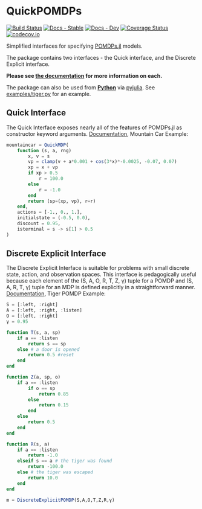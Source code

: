 # QuickPOMDPs

[![Build Status](https://travis-ci.org/JuliaPOMDP/QuickPOMDPs.jl.svg?branch=master)](https://travis-ci.org/JuliaPOMDP/QuickPOMDPs.jl)
[![Docs - Stable](https://img.shields.io/badge/docs-stable-blue.svg)](https://JuliaPOMDP.github.io/QuickPOMDPs.jl/stable)
[![Docs - Dev](https://img.shields.io/badge/docs-dev-blue.svg)](https://JuliaPOMDP.github.io/QuickPOMDPs.jl/dev)
[![Coverage Status](https://coveralls.io/repos/JuliaPOMDP/QuickPOMDPs.jl/badge.svg?branch=master&service=github)](https://coveralls.io/github/JuliaPOMDP/QuickPOMDPs.jl?branch=master)
[![codecov.io](http://codecov.io/github/JuliaPOMDP/QuickPOMDPs.jl/coverage.svg?branch=master)](http://codecov.io/github/JuliaPOMDP/QuickPOMDPs.jl?branch=master)

Simplified interfaces for specifying [POMDPs.jl](https://github.com/JuliaPOMDP/POMDPs.jl) models.

The package contains two interfaces - the Quick interface, and the Discrete Explicit interface.

**Please see [the documentation](https://JuliaPOMDP.github.io/QuickPOMDPs.jl/stable) for more information on each.**

The package can also be used from **[Python](https://www.python.org)** via [pyjulia](https://github.com/JuliaPy/pyjulia). See [examples/tiger.py](https://github.com/JuliaPOMDP/QuickPOMDPs.jl/blob/master/examples/tiger.py) for an example.

## Quick Interface

The Quick Interface exposes nearly all of the features of POMDPs.jl as constructor keyword arguments. [Documentation](https://juliapomdp.github.io/QuickPOMDPs.jl/stable/quick/), Mountain Car Example:

```julia
mountaincar = QuickMDP(
    function (s, a, rng)        
        x, v = s
        vp = clamp(v + a*0.001 + cos(3*x)*-0.0025, -0.07, 0.07)
        xp = x + vp
        if xp > 0.5
            r = 100.0
        else
            r = -1.0
        end
        return (sp=(xp, vp), r=r)
    end,
    actions = [-1., 0., 1.],
    initialstate = (-0.5, 0.0),
    discount = 0.95,
    isterminal = s -> s[1] > 0.5
)
```

## Discrete Explicit Interface

The Discrete Explicit Interface is suitable for problems with small discrete state, action, and observation spaces. This interface is pedagogically useful because each element of the (S, A, O, R, T, Z, γ) tuple for a POMDP and (S, A, R, T, γ) tuple for an MDP is defined explicitly in a straightforward manner. [Documentation](https://juliapomdp.github.io/QuickPOMDPs.jl/stable/discrete_explicit/), Tiger POMDP Example:

```julia
S = [:left, :right]
A = [:left, :right, :listen]
O = [:left, :right]
γ = 0.95

function T(s, a, sp)
    if a == :listen
        return s == sp
    else # a door is opened
        return 0.5 #reset
    end
end

function Z(a, sp, o)
    if a == :listen
        if o == sp
            return 0.85
        else
            return 0.15
        end
    else
        return 0.5
    end
end

function R(s, a)
    if a == :listen  
        return -1.0
    elseif s == a # the tiger was found
        return -100.0
    else # the tiger was escaped
        return 10.0
    end
end

m = DiscreteExplicitPOMDP(S,A,O,T,Z,R,γ)
```
